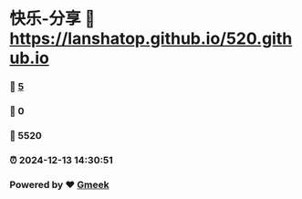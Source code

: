 # 快乐-分享 :link: https://lanshatop.github.io/520.github.io 
### :page_facing_up: [5](https://lanshatop.github.io/520.github.io/tag.html) 
### :speech_balloon: 0 
### :hibiscus: 5520 
### :alarm_clock: 2024-12-13 14:30:51 
### Powered by :heart: [Gmeek](https://github.com/Meekdai/Gmeek)

